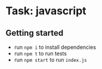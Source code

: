 # Task: javascript

## Getting started

- run `npm i` to install dependencies
- run `npm t` to run tests
- run `npm start` to run `index.js`
 